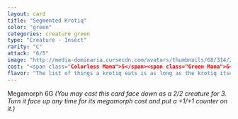 ```yaml
---
layout: card
title: "Segmented Krotiq"
color: "green"
categories: creature green
type: "Creature - Insect"
rarity: "C"
attack: "6/5"
image: "http://media-dominaria.cursecdn.com/avatars/thumbnails/68/314/200/283/635618394112132880.png"
cost: "<span class="Colorless Mana">5</span><span class="Green Mana">G</span>"
flavor: "The list of things a krotiq eats is as long as the krotiq itself."
---
```


Megamorph <span class="Colorless Mana">6</span><span class="Green Mana">G</span> <em>(You may cast this card face down as a 2/2 creature for <span class="Colorless Mana">3</span>. Turn it face up any time for its megamorph cost and put a +1/+1 counter on it.)</em>
